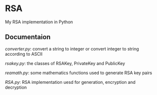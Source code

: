 # RSA
My RSA implementation in Python


## Documentaion
*converter.py*: convert a string to integer or convert integer to string according to ASCII

*rsakey.py*: the classes of RSAKey, PrivateKey and PublicKey

*reamath.py*: some mathematics functions used to generate RSA key pairs

*RSA.py*: RSA implementation uesd for generation, encryption and decryption
